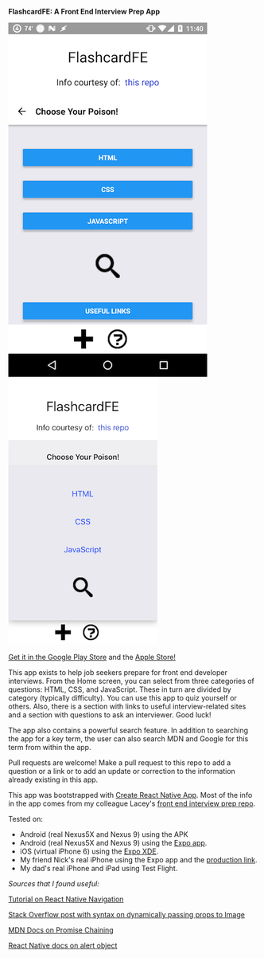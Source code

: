 **FlashcardFE: A Front End Interview Prep App**

![Screenshot](images/flashcard-fe-phone-main.png)
![Screenshot](images/iphone-screenshot-main.png)

[Get it in the Google Play Store](https://play.google.com/store/apps/details?id=com.grahamnessler.bookmarker&hl=en) and the [Apple Store!](https://itunes.apple.com/us/app/flashcardfe/id1225364104?ls=1&mt=8)

This app exists to help job seekers prepare for front end developer interviews. From the Home screen, you can select from three categories of questions: HTML, CSS, and JavaScript. These in turn are divided by category (typically difficulty). You can use this app to quiz yourself or others. Also, there is a section with links to useful interview-related sites and a section with questions to ask an interviewer. Good luck!

The app also contains a powerful search feature. In addition to searching the app for a key term, the user can also search MDN and Google for this term from within the app.

Pull requests are welcome! Make a pull request to this repo to add a question or a link or to add an update or correction to the information already existing in this app.

This app was bootstrapped with [Create React Native App](https://github.com/react-community/create-react-native-app). Most of the info in the app comes from my colleague Lacey's [front end interview prep repo](https://github.com/lrknaff/frontend-interview-prep).

Tested on:
* Android (real Nexus5X and Nexus 9) using the APK
* Android (real Nexus5X and Nexus 9) using the [Expo app](https://expo.io/).
* iOS (virtual iPhone 6) using the [Expo XDE](https://docs.expo.io/versions/v15.0.0/introduction/installation.html).
* My friend Nick's real iPhone using the Expo app and the [production link](https://expo.io/@gness1804/bookmarker).
* My dad's real iPhone and iPad using Test Flight. 

*Sources that I found useful:*

[Tutorial on React Native Navigation](https://reactnavigation.org/docs/intro/)

[Stack Overflow post with syntax on dynamically passing props to Image](https://stackoverflow.com/questions/29322973/whats-the-best-way-to-add-a-full-screen-background-image-in-react-native)

[MDN Docs on Promise Chaining](https://developer.mozilla.org/en-US/docs/Web/JavaScript/Reference/Global_Objects/Promise/then)

[React Native docs on alert object](https://facebook.github.io/react-native/docs/alert.html)
